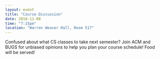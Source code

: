 ```yaml
---
layout: event
title: "Course Discussion"
date: 2018-11-08
time: "7:15pm"
location: "Warren Weaver Hall, Room 517"
---
```


Confused about what CS classes to take next semester? Join ACM and BUGS for unbiased opinions to help you plan your course schedule! Food will be served!